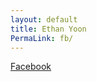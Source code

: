 ```yaml
---
layout: default
title: Ethan Yoon
PermaLink: fb/
---
```

[Facebook](https://www.facebook.com/jwy88)
